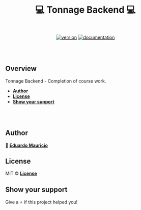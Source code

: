 <h1 align="center">
 💻 Tonnage Backend 💻
</h1>

<br>

<div align="center">

[![version](https://img.shields.io/badge/version-1.0.1-blue.svg)](https://github.com/therealeddy/tonnage-backend/releases)<space><space>
[![documentation](https://img.shields.io/badge/documentation-yes-brightgreen.svg)](#overview)

</div>

<br><br>

## Overview

Tonnage Backend - Completion of course work.

- **[Author](#author)**
- **[License](#license)**
- **[Show your support](#show-your-support)**

<br><br>

## Author

👤 **[Eduardo Mauricio](https://github.com/therealeddy)**

## License

MIT © **[License](LICENSE)**

## Show your support

Give a ⭐️ if this project helped you!
